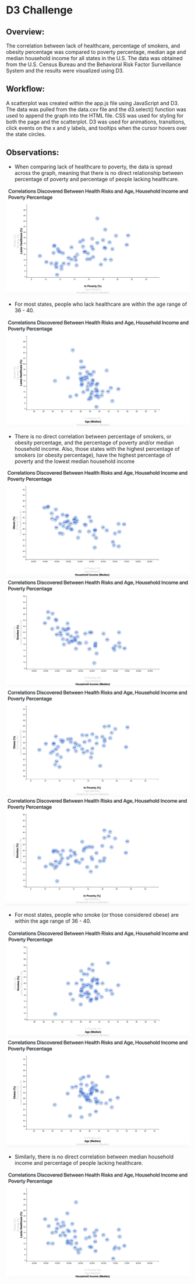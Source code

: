 # D3 Challenge

## Overview:
The correlation between lack of healthcare, percentage of smokers, and obesity percentage was compared to poverty percentage, median age and median household income for all states in the U.S. The data was obtained from the U.S. Census Bureau and the Behavioral Risk Factor Surveillance System and the results were visualized using D3. 

## Workflow:

A scatterplot was created within the app.js file using JavaScript and D3. The data was pulled from the data.csv file and the d3.select() function was used to append the graph into the HTML file. CSS was used for styling for both the page and the scatterplot. D3 was used for animations, transitions, click events on the x and y labels, and tooltips when the cursor hovers over the state circles. 


## Observations:

- When comparing lack of healthcare to poverty, the data is spread across the graph, meaning that there is no direct relationship between percentage of poverty and percentage of people lacking healthcare.

![Image description](images/LackHealthvs.Poverty.png)

- For most states, people who lack healthcare are within the age range of 36 - 40.

![Image description](images/Lackhealthvs.Age.png)

- There is no direct correlation between percentage of smokers, or obesity percentage, and the percentage of poverty and/or median household income. Also, those states with the highest percentage of smokers (or obesity percentage), have the highest percentage of poverty and the lowest median household income

![Image description](images/Obesityvs.Income.png)
![Image description](images/Smokesvs.Income.png)
![Image description](images/Obesityvs.Poverty.png)
![Image description](images/Smokesvs.Poverty.png)

- For most states, people who smoke (or those considered obese) are within the age range of 36 - 40.

![Image description](images/Smokesvs.Age.png)
![Image description](images/Obesityvs.Age.png)

- Similarly, there is no direct correlation between median household income and percentage of people lacking healthcare. 

![Image description](images/Lackhealthvs.Income.png)


